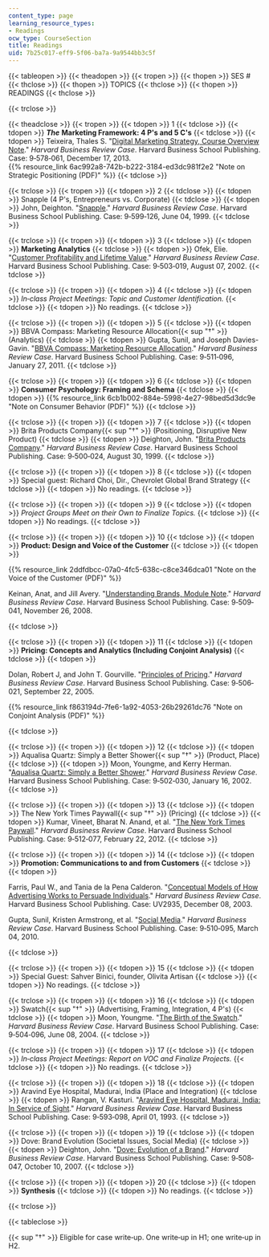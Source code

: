 ```yaml
---
content_type: page
learning_resource_types:
- Readings
ocw_type: CourseSection
title: Readings
uid: 7b25c017-eff9-5f06-ba7a-9a9544bb3c5f
---
```


{{< tableopen >}}
{{< theadopen >}}
{{< tropen >}}
{{< thopen >}}
SES #
{{< thclose >}}
{{< thopen >}}
TOPICS
{{< thclose >}}
{{< thopen >}}
READINGS
{{< thclose >}}

{{< trclose >}}

{{< theadclose >}}
{{< tropen >}}
{{< tdopen >}}
1
{{< tdclose >}}
{{< tdopen >}}
_**The**_ **Marketing Framework: 4 P's and 5 C's**
{{< tdclose >}}
{{< tdopen >}}
Teixeira, Thales S. "[Digital Marketing Strategy, Course Overview Note](https://hbr.org/product/digital-marketing-strategy-course-overview-note/514087-PDF-ENG)." _Harvard Business Review Case_. Harvard Business School Publishing. Case: 9‐578‐061, December 17, 2013.  
{{% resource_link 6ac992a8-742b-b222-3184-ed3dc981f2e2 "Note on Strategic Positioning (PDF)" %}}
{{< tdclose >}}

{{< trclose >}}
{{< tropen >}}
{{< tdopen >}}
2
{{< tdclose >}}
{{< tdopen >}}
Snapple (4 P's, Entrepreneurs vs. Corporate)
{{< tdclose >}}
{{< tdopen >}}
John, Deighton. "[Snapple](https://hbr.org/product/snapple/599126-PDF-ENG)." _Harvard Business Review Case_. Harvard Business School Publishing. Case: 9‐599‐126, June 04, 1999.
{{< tdclose >}}

{{< trclose >}}
{{< tropen >}}
{{< tdopen >}}
3
{{< tdclose >}}
{{< tdopen >}}
**Marketing Analytics**
{{< tdclose >}}
{{< tdopen >}}
Ofek, Elie. "[Customer Profitability and Lifetime Value](https://hbr.org/product/customer-profitability-and-lifetime-value/503019-PDF-ENG)." _Harvard Business Review Case_. Harvard Business School Publishing. Case: 9‐503‐019, August 07, 2002.
{{< tdclose >}}

{{< trclose >}}
{{< tropen >}}
{{< tdopen >}}
4
{{< tdclose >}}
{{< tdopen >}}
_In‐class Project Meetings: Topic and Customer Identification._
{{< tdclose >}}
{{< tdopen >}}
No readings.
{{< tdclose >}}

{{< trclose >}}
{{< tropen >}}
{{< tdopen >}}
5
{{< tdclose >}}
{{< tdopen >}}
BBVA Compass: Marketing Resource Allocation{{< sup "†" >}} (Analytics)
{{< tdclose >}}
{{< tdopen >}}
Gupta, Sunil, and Joseph Davies-Gavin. "[BBVA Compass: Marketing Resource Allocation](https://hbr.org/product/bbva-compass-marketing-resource-allocation/511096-PDF-ENG)." _Harvard Business Review Case_. Harvard Business School Publishing. Case: 9‐511‐096, January 27, 2011.
{{< tdclose >}}

{{< trclose >}}
{{< tropen >}}
{{< tdopen >}}
6
{{< tdclose >}}
{{< tdopen >}}
**Consumer Psychology: Framing and Schema**
{{< tdclose >}}
{{< tdopen >}}
{{% resource_link 6cb1b002-884e-5998-4e27-98bed5d3dc9e "Note on Consumer Behavior (PDF)" %}}
{{< tdclose >}}

{{< trclose >}}
{{< tropen >}}
{{< tdopen >}}
7
{{< tdclose >}}
{{< tdopen >}}
Brita Products Company{{< sup "†" >}} (Positioning, Disruptive New Product)
{{< tdclose >}}
{{< tdopen >}}
Deighton, John. "[Brita Products Company](https://hbr.org/product/brita-products-co/500024-PDF-ENG)." _Harvard Business Review Case_. Harvard Business School Publishing. Case: 9‐500‐024, August 30, 1999.
{{< tdclose >}}

{{< trclose >}}
{{< tropen >}}
{{< tdopen >}}
8
{{< tdclose >}}
{{< tdopen >}}
Special guest: Richard Choi, Dir., Chevrolet Global Brand Strategy
{{< tdclose >}}
{{< tdopen >}}
No readings.
{{< tdclose >}}

{{< trclose >}}
{{< tropen >}}
{{< tdopen >}}
9
{{< tdclose >}}
{{< tdopen >}}
_Project Groups Meet on their Own to Finalize Topics._
{{< tdclose >}}
{{< tdopen >}}
No readings.
{{< tdclose >}}

{{< trclose >}}
{{< tropen >}}
{{< tdopen >}}
10
{{< tdclose >}}
{{< tdopen >}}
**Product: Design and Voice of the Customer**
{{< tdclose >}}
{{< tdopen >}}


{{% resource_link 2ddfdbcc-07a0-4fc5-638c-c8ce346dca01 "Note on the Voice of the Customer (PDF)" %}}

Keinan, Anat, and Jill Avery. "[Understanding Brands, Module Note](https://hbr.org/product/understanding-brands-module-note/509041-PDF-ENG)." _Harvard Business Review Case_. Harvard Business School Publishing. Case: 9‐509‐041, November 26, 2008.


{{< tdclose >}}

{{< trclose >}}
{{< tropen >}}
{{< tdopen >}}
11
{{< tdclose >}}
{{< tdopen >}}
**Pricing: Concepts and Analytics (Including Conjoint Analysis)**
{{< tdclose >}}
{{< tdopen >}}


Dolan, Robert J, and John T. Gourville. "[Principles of Pricing](http://hbr.org/product/principles-of-pricing/506021-PDF-ENG)." _Harvard Business Review Case_. Harvard Business School Publishing. Case: 9‐506‐021, September 22, 2005.

{{% resource_link f863194d-7fe6-1a92-4053-26b29261dc76 "Note on Conjoint Analysis (PDF)" %}}


{{< tdclose >}}

{{< trclose >}}
{{< tropen >}}
{{< tdopen >}}
12
{{< tdclose >}}
{{< tdopen >}}
Aqualisa Quartz: Simply a Better Shower{{< sup "†" >}} (Product, Place)
{{< tdclose >}}
{{< tdopen >}}
Moon, Youngme, and Kerry Herman. "[Aqualisa Quartz: Simply a Better Shower](https://hbr.org/product/aqualisa-quartz-simply-a-better-shower/502030-PDF-ENG)." _Harvard Business Review Case_. Harvard Business School Publishing. Case: 9‐502‐030, January 16, 2002.
{{< tdclose >}}

{{< trclose >}}
{{< tropen >}}
{{< tdopen >}}
13
{{< tdclose >}}
{{< tdopen >}}
The New York Times Paywall{{< sup "†" >}} (Pricing)
{{< tdclose >}}
{{< tdopen >}}
Kumar, Vineet, Bharat N. Anand, et al. "[The New York Times Paywall](https://hbr.org/product/the-new-york-times-paywall/512077-PDF-ENG)." _Harvard Business Review Case_. Harvard Business School Publishing. Case: 9‐512‐077, February 22, 2012.
{{< tdclose >}}

{{< trclose >}}
{{< tropen >}}
{{< tdopen >}}
14
{{< tdclose >}}
{{< tdopen >}}
**Promotion: Communications to and from Customers**
{{< tdclose >}}
{{< tdopen >}}


Farris, Paul W., and Tania de la Pena Calderon. "[Conceptual Models of How Advertising Works to Persuade Individuals](https://hbr.org/product/conceptual-models-of-how-advertising-works-to-persuade-individuals/UV2935-PDF-ENG)." _Harvard Business Review Case_. Harvard Business School Publishing. Case: UV2935, December 08, 2003.

Gupta, Sunil, Kristen Armstrong, et al. "[Social Media](https://hbr.org/product/social-media/510095-PDF-ENG)." _Harvard Business Review Case_. Harvard Business School Publishing. Case: 9‐510‐095, March 04, 2010.


{{< tdclose >}}

{{< trclose >}}
{{< tropen >}}
{{< tdopen >}}
15
{{< tdclose >}}
{{< tdopen >}}
Special Guest: Sahver Binici, founder, Olivita Artisan
{{< tdclose >}}
{{< tdopen >}}
No readings.
{{< tdclose >}}

{{< trclose >}}
{{< tropen >}}
{{< tdopen >}}
16
{{< tdclose >}}
{{< tdopen >}}
Swatch{{< sup "†" >}} (Advertising, Framing, Integration, 4 P's)
{{< tdclose >}}
{{< tdopen >}}
Moon, Youngme. "[The Birth of the Swatch](https://hbr.org/product/birth-of-the-swatch/504096-PDF-ENG)." _Harvard Business Review Case_. Harvard Business School Publishing. Case: 9‐504‐096, June 08, 2004.
{{< tdclose >}}

{{< trclose >}}
{{< tropen >}}
{{< tdopen >}}
17
{{< tdclose >}}
{{< tdopen >}}
_In‐class Project Meetings: Report on VOC and Finalize Projects._
{{< tdclose >}}
{{< tdopen >}}
No readings.
{{< tdclose >}}

{{< trclose >}}
{{< tropen >}}
{{< tdopen >}}
18
{{< tdclose >}}
{{< tdopen >}}
Aravind Eye Hospital, Madurai, India (Place and Integration)
{{< tdclose >}}
{{< tdopen >}}
Rangan, V. Kasturi. "[Aravind Eye Hospital, Madurai, India: In Service of Sight](https://hbr.org/product/aravind-eye-hospital-madurai-india-in-service-for-sight/593098-PDF-ENG)." _Harvard Business Review Case_. Harvard Business School Publishing. Case: 9‐593‐098, April 01, 1993.
{{< tdclose >}}

{{< trclose >}}
{{< tropen >}}
{{< tdopen >}}
19
{{< tdclose >}}
{{< tdopen >}}
Dove: Brand Evolution (Societal Issues, Social Media)
{{< tdclose >}}
{{< tdopen >}}
Deighton, John. "[Dove: Evolution of a Brand](https://hbr.org/product/dove-evolution-of-a-brand/508047-PDF-ENG)." _Harvard Business Review Case_. Harvard Business School Publishing. Case: 9‐508‐047, October 10, 2007.
{{< tdclose >}}

{{< trclose >}}
{{< tropen >}}
{{< tdopen >}}
20
{{< tdclose >}}
{{< tdopen >}}
**Synthesis**
{{< tdclose >}}
{{< tdopen >}}
No readings.
{{< tdclose >}}

{{< trclose >}}

{{< tableclose >}}

{{< sup "†" >}} Eligible for case write‐up. One write‐up in H1; one write‐up in H2.